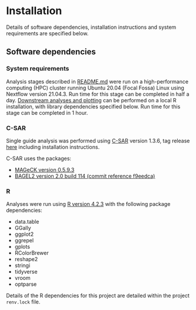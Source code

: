 # Installation

Details of software dependencies, installation instructions and system requirements are specified below.

## Software dependencies

### System requirements

Analysis stages described in [README.md](https://github.com/dlalexander/uveal_melanoma_dual_guide_CRISPR/blob/master/README.md) were run on a high-performance computing (HPC) cluster running Ubuntu 20.04 (Focal Fossa) Linux using Nextflow version 21.04.3. Run time for this stage can be completed in half a day.
[Downstream analyses and plotting](https://github.com/dlalexander/uveal_melanoma_dual_guide_CRISPR/tree/master/SCRIPTS/plotting) can be performed on a local R installation, with library dependencies specified below. Run time for this stage can be completed in 1 hour. 

### C-SAR

Single guide analysis was performed using [C-SAR](https://github.com/cancerit/C-SAR) version 1.3.6, tag release [here](https://github.com/cancerit/C-SAR/releases/tag/1.3.6) including installation instructions.

C-SAR uses the packages:
* [MAGeCK version 0.5.9.3](https://sourceforge.net/projects/mageck/files/0.5/)
* [BAGEL2 version 2.0 build 114 (commit reference f9eedca)](https://github.com/hart-lab/bagel/tree/f9eedca7dc16299943dd1fd499bc1df4350ce8ef)

### R

Analyses were run using [R version 4.2.3](https://cran.r-project.org/) with the following package dependencies:

* data.table
* GGally
* ggplot2
* ggrepel
* gplots
* RColorBrewer
* reshape2
* stringi
* tidyverse
* vroom
* optparse

Details of the R dependencies for this project are detailed within the project `renv.lock` file.
